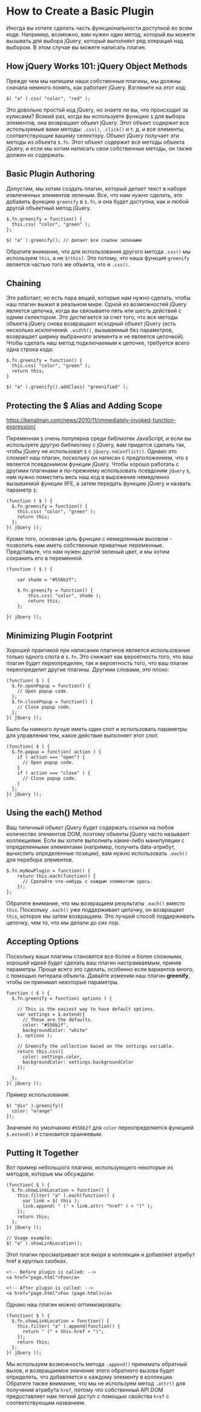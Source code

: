 # How to Create a Basic Plugin
Иногда вы хотите сделать часть функциональности доступной во всем коде. Например, возможно, вам нужен один метод, который вы можете вызывать для выбора jQuery, который выполняет ряд операций над выбором. В этом случае вы можете написать плагин.

## How jQuery Works 101: jQuery Object Methods
Прежде чем мы напишем наши собственные плагины, мы должны сначала немного понять, как работает jQuery. Взгляните на этот код:

    $( "a" ).css( "color", "red" );

Это довольно простой код jQuery, но знаете ли вы, что происходит за кулисами? Всякий раз, когда вы используете функцию `$` для выбора элементов, она возвращает объект jQuery. Этот объект содержит все используемые вами методы: `.css()`, `.click()` и т. д. и все элементы, соответствующие вашему селектору. Объект jQuery получает эти методы из объекта `$.fn`. Этот объект содержит все методы объекта jQuery, и если мы хотим написать свои собственные методы, он также должен их содержать.

## Basic Plugin Authoring
Допустим, мы хотим создать плагин, который делает текст в наборе извлеченных элементов зеленым. Все, что нам нужно сделать, это добавить функцию `greenify` в `$.fn`, и она будет доступна, как и любой другой объектный метод jQuery.

    $.fn.greenify = function() {
      this.css( "color", "green" );
    };

    $( "a" ).greenify(); // делает все ссылки зелеными

Обратите внимание, что для использования другого метода `.css()` мы используем `this`, а не `$(this)`. Это потому, что наша функция `greenify` является частью того же объекта, что и `.css()`.

## Chaining
Это работает, но есть пара вещей, которые нам нужно сделать, чтобы наш плагин выжил в реальном мире. Одной из возможностей jQuery является цепочка, когда вы связываете пять или шесть действий с одним селектором. Это достигается за счет того, что все методы объекта jQuery снова возвращают исходный объект jQuery (есть несколько исключений: `.width()`, вызываемый без параметров, возвращает ширину выбранного элемента и не является цепочкой). Чтобы сделать наш метод подключаемым к цепочке, требуется всего одна строка кода:

    $.fn.greenify = function() {
      this.css( "color", "green" );
      return this;
    }
    
    $( "a" ).greenify().addClass( "greenified" );

## Protecting the $ Alias and Adding Scope
https://benalman.com/news/2010/11/immediately-invoked-function-expression/

Переменная `$` очень популярна среди библиотек JavaScript, и если вы используете другую библиотеку с jQuery, вам придется сделать так, чтобы jQuery не использовал `$` с `jQuery.noConflict()`. Однако это сломает наш плагин, поскольку он написан с предположением, что `$` является псевдонимом функции jQuery. Чтобы хорошо работать с другими плагинами и по-прежнему использовать псевдоним `jQuery` `$`, нам нужно поместить весь наш код в выражение немедленно вызываемой функции IIFE, а затем передать функцию jQuery и назвать параметр `$`:

    (function ( $ ) {
      $.fn.greenify = function() {
        this.css( "color", "green" );
        return this;
      };
    }( jQuery ));

Кроме того, основная цель функции с немедленным вызовом - позволить нам иметь собственные приватные переменные. Представьте, что нам нужен другой зеленый цвет, и мы хотим сохранить его в переменной.

    (function ( $ ) {
    
        var shade = "#556b2f";
    
        $.fn.greenify = function() {
            this.css( "color", shade );
            return this;
        };
    
    }( jQuery ));

## Minimizing Plugin Footprint
Хорошей практикой при написании плагинов является использование только одного слота в `$.fn`. Это снижает как вероятность того, что ваш плагин будет переопределен, так и вероятность того, что ваш плагин переопределит другие плагины. Другими словами, это плохо:

    (function( $ ) {
      $.fn.openPopup = function() {
        // Open popup code.
      };
      $.fn.closePopup = function() {
        // Close popup code.
      };
    }( jQuery ));

Было бы намного лучше иметь один слот и использовать параметры для управления тем, какое действие выполняет этот слот.

    (function( $ ) {
      $.fn.popup = function( action ) {
        if ( action === "open") {
          // Open popup code.
        }
        if ( action === "close" ) {
          // Close popup code.
        }
      };
    }( jQuery ));

## Using the each() Method
Ваш типичный объект jQuery будет содержать ссылки на любое количество элементов DOM, поэтому объекты jQuery часто называют коллекциями. Если вы хотите выполнить какие-либо манипуляции с определенными элементами (например, получить data-атрибут, вычислить определенные позиции), вам нужно использовать `.each()` для перебора элементов.

    $.fn.myNewPlugin = function() {
        return this.each(function() {
          // Сделайте что-нибудь с каждым элементом здесь.
        });
    };

Обратите внимание, что мы возвращаем результаты `.each()` вместо `this`. Поскольку `.each()` уже поддерживает цепочку, он возвращает `this`, которое мы затем возвращаем. Это лучший способ поддерживать цепочку, чем то, что мы делали до сих пор.

## Accepting Options
Поскольку ваши плагины становятся все более и более сложными, хорошей идеей будет сделать ваш плагин настраиваемым, приняв параметры. Проще всего это сделать, особенно если вариантов много, с помощью литерала объекта. Давайте изменим наш плагин **greenify**, чтобы он принимал некоторые параметры.

    function ( $ ) {
      $.fn.greenify = function( options ) {

        // This is the easiest way to have default options.
        var settings = $.extend({
          // These are the defaults.
          color: "#556b2f",
          backgroundColor: "white"
        }, options );

        // Greenify the collection based on the settings variable.
        return this.css({
          color: settings.color,
          backgroundColor: settings.backgroundColor
        });

      };
    }( jQuery ));

Пример использования:

    $( "div" ).greenify({
      color: "orange"
    });

Значение по умолчанию `#556b2f` для `color` переопределяется функцией `$.extend()` и становится оранжевым.

## Putting It Together
Вот пример небольшого плагина, использующего некоторые из методов, которые мы обсуждали:

    (function( $ ) {
      $.fn.showLinkLocation = function() {
        this.filter( "a" ).each(function() {
          var link = $( this );
          link.append( " (" + link.attr( "href" ) + ")" );
        });
        return this;
      };
    }( jQuery ));

    // Usage example:
    $( "a" ).showLinkLocation();

Этот плагин просматривает все якоря в коллекции и добавляет атрибут href в круглых скобках.

    <!-- Before plugin is called: -->
    <a href="page.html">Foo</a>

    <!-- After plugin is called: -->
    <a href="page.html">Foo (page.html)</a>

Однако наш плагин можно оптимизировать:

    (function( $ ) {
      $.fn.showLinkLocation = function() {
        this.filter( "a" ).append(function() {
          return " (" + this.href + ")";
        });
        return this;
      };
    }( jQuery ));

Мы используем возможность метода `.append()` принимать обратный вызов, и возвращаемое значение этого обратного вызова будет определять, что добавляется к каждому элементу в коллекции. Обратите также внимание, что мы не используем метод `.attr()` для получения атрибута `href`, потому что собственный API DOM предоставляет нам легкий доступ с помощью свойства `href` с соответствующим названием.
